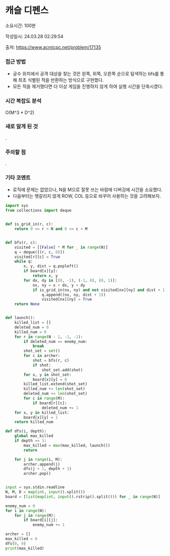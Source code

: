 # 캐슬 디펜스

소요시간: 100분

작성일시: 24.03.28 02:29:54

출처: https://www.acmicpc.net/problem/17135

### 접근 방법
- 궁수 위치에서 공격 대상을 찾는 것은 왼쪽, 위쪽, 오른쪽 순으로 탐색하는 bfs를 통해 최초 식별된 적을 반환하는 방식으로 구현했다.
- 모든 적을 제거했다면 더 이상 게임을 진행하지 않게 하여 실행 시간을 단축시켰다.

### 시간 복잡도 분석
O(M^3 * D^2)

### 새로 알게 된 것
.

### 주의할 점
.

### 기타 코멘트
- 로직에 문제는 없었으나, N을 M으로 잘못 쓰는 바람에 디버깅에 시간을 소요했다.
- 다음부터는 헷갈리지 않게 ROW, COL 등으로 바꾸어 사용하는 것을 고려해보자.

```python
import sys
from collections import deque


def is_grid_in(r, c):
    return 0 <= r < N and 0 <= c < M


def bfs(r, c):
    visited = [[False] * M for _ in range(N)]
    q = deque([(r, c, 0)])
    visited[r][c] = True
    while q:
        x, y, dist = q.popleft()
        if board[x][y]:
            return x, y
        for dx, dy in [(0, -1), (-1, 0), (0, 1)]:
            nx, ny = x + dx, y + dy
            if is_grid_in(nx, ny) and not visited[nx][ny] and dist + 1 < D:
                q.append((nx, ny, dist + 1))
                visited[nx][ny] = True
    return None


def launch():
    killed_list = []
    deleted_num = 0
    killed_num = 0
    for r in range(N - 1, -1, -1):
        if deleted_num == enemy_num:
            break
        shot_set = set()
        for c in archer:
            shot = bfs(r, c)
            if shot:
                shot_set.add(shot)
        for x, y in shot_set:
            board[x][y] = 0
        killed_list.extend(shot_set)
        killed_num += len(shot_set)
        deleted_num += len(shot_set)
        for c in range(M):
            if board[r][c]:
                deleted_num += 1
    for x, y in killed_list:
        board[x][y] = 1
    return killed_num

def dfs(i, depth):
    global max_killed
    if depth == 3:
        max_killed = max(max_killed, launch())
        return

    for j in range(i, M):
        archer.append(j)
        dfs(j + 1, depth + 1)
        archer.pop()


input = sys.stdin.readline
N, M, D = map(int, input().split())
board = [list(map(int, input().rstrip().split())) for _ in range(N)]

enemy_num = 0
for i in range(N):
    for j in range(M):
        if board[i][j]:
            enemy_num += 1

archer = []
max_killed = 0
dfs(0, 0)
print(max_killed)
```
